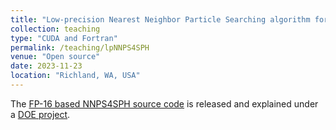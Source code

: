 ```yaml
---
title: "Low-precision Nearest Neighbor Particle Searching algorithm for Smoothed Hydrodynamics Method"
collection: teaching
type: "CUDA and Fortran"
permalink: /teaching/lpNNPS4SPH
venue: "Open source"
date: 2023-11-23
location: "Richland, WA, USA"
---
```


The [FP-16 based NNPS4SPH source code](https://github.com/pnnl/lpNNPS4SPH) is released and explained under a [DOE project](https://www.osti.gov/doecode/biblio/115773).
